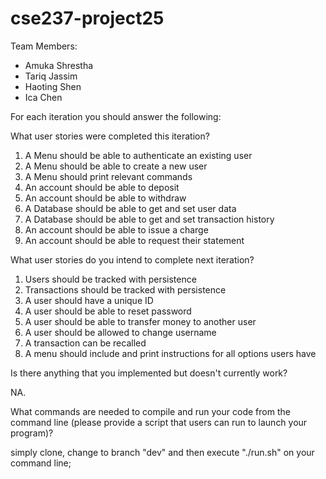 # cse237-project25

Team Members:

* Amuka Shrestha
* Tariq Jassim
* Haoting Shen
* Ica Chen

For each iteration you should answer the following:


What user stories were completed this iteration?
1. A Menu should be able to authenticate an existing user
2. A Menu should be able to create a new user
3. A Menu should print relevant commands
4. An account should be able to deposit
5. An account should be able to withdraw
6. A Database should be able to get and set user data
7. A Database should be able to get and set transaction history
8. An account should be able to issue a charge
9. An account should be able to request their statement

What user stories do you intend to complete next iteration?
1. Users should be tracked with persistence
2. Transactions should be tracked with persistence
3. A user should have a unique ID
4. A user should be able to reset password
5. A user should be able to transfer money to another user
6. A user should be allowed to change username
7. A transaction can be recalled
8. A menu should include and print instructions for all options users have

Is there anything that you implemented but doesn't currently work?

NA.

What commands are needed to compile and run your code from the command line (please provide a script that users can run to launch your program)?

simply clone, change to branch "dev" and then execute "./run.sh" on your command line;
